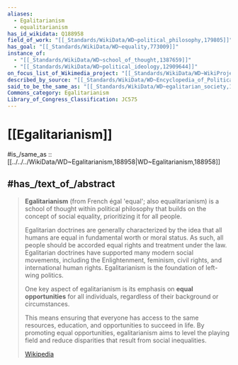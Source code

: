 ```yaml
---
aliases:
  - Egalitarianism
  - equalitarianism
has_id_wikidata: Q188958
field_of_work: "[[_Standards/WikiData/WD~political_philosophy,179805]]"
has_goal: "[[_Standards/WikiData/WD~equality,773009]]"
instance_of:
  - "[[_Standards/WikiData/WD~school_of_thought,1387659]]"
  - "[[_Standards/WikiData/WD~political_ideology,12909644]]"
on_focus_list_of_Wikimedia_project: "[[_Standards/WikiData/WD~WikiProject_Human_rights,13382529]]"
described_by_source: "[[_Standards/WikiData/WD~Encyclopedia_of_Political_Theory,20743760]]"
said_to_be_the_same_as: "[[_Standards/WikiData/WD~egalitarian_society,110749146]]"
Commons_category: Egalitarianism
Library_of_Congress_Classification: JC575
---
```


# [[Egalitarianism]] 

#is_/same_as :: [[../../../WikiData/WD~Egalitarianism,188958|WD~Egalitarianism,188958]] 

## #has_/text_of_/abstract 

> **Egalitarianism** (from French  égal 'equal'; also equalitarianism) 
> is a school of thought within political philosophy that builds on the concept of social equality, 
> prioritizing it for all people. 
> 
> Egalitarian doctrines are generally characterized by the idea 
> that all humans are equal in fundamental worth or moral status. 
> As such, all people should be accorded equal rights and treatment under the law. 
> Egalitarian doctrines have supported many modern social movements, 
> including the Enlightenment, feminism, civil rights, and international human rights. 
> Egalitarianism is the foundation of left-wing politics.
>
> One key aspect of egalitarianism is its emphasis on **equal opportunities** for all individuals, 
> regardless of their background or circumstances. 
> 
> This means ensuring that everyone has access to the same resources, education, 
> and opportunities to succeed in life. 
> By promoting equal opportunities, egalitarianism aims to level the playing field 
> and reduce disparities that result from social inequalities.
>
> [Wikipedia](https://en.wikipedia.org/wiki/Egalitarianism) 

